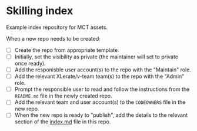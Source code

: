 # Skilling index
Example index repository for MCT assets.

When a new repo needs to be created:
- [ ] Create the repo from appropriate template.
- [ ] Initially, set the visibility as private (the maintainer will set to private once ready).
- [ ] Add the responisble user account(s) to the repo with the "Maintain" role.
- [ ] Add the relevant XLerate/v-team team(s) to the repo with the "Admin" role.
- [ ] Prompt the responsible user to read and follow the instructions from the `README.md` file in the newly created repo.
- [ ] Add the relevant team and user account(s) to the `CODEOWNERS` file in the new repo.
- [ ] When the new repo is ready to "publish", add the details to the relevant section of the [index.md](index.md) file in this repo.
